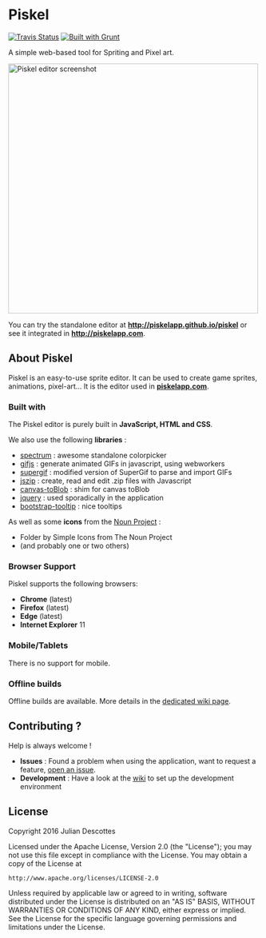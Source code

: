 Piskel
======

[![Travis Status](https://api.travis-ci.org/piskelapp/piskel.png?branch=master)](https://travis-ci.org/piskelapp/piskel) [![Built with Grunt](https://cdn.gruntjs.com/builtwith.png)](http://gruntjs.com/)

A simple web-based tool for Spriting and Pixel art.

<img
  src="https://screenletstore.appspot.com/img/95aaa0f0-37a4-11e7-a652-7b8128ce3e3b.png"
  title="Piskel editor screenshot"
  width="500">

You can try the standalone editor at **http://piskelapp.github.io/piskel** or see it integrated in **http://piskelapp.com**.

## About Piskel

Piskel is an easy-to-use sprite editor. It can be used to create game sprites, animations, pixel-art...
It is the editor used in **[piskelapp.com](http://piskelapp.com)**.

### Built with

The Piskel editor is purely built in **JavaScript, HTML and CSS**.

We also use the following **libraries** :
* [spectrum](https://github.com/bgrins/spectrum) : awesome standalone colorpicker
* [gifjs](http://jnordberg.github.io/gif.js/) : generate animated GIFs in javascript, using webworkers
* [supergif](https://github.com/buzzfeed/libgif-js) : modified version of SuperGif to parse and import GIFs
* [jszip](https://github.com/Stuk/jszip) : create, read and edit .zip files with Javascript
* [canvas-toBlob](https://github.com/eligrey/canvas-toBlob.js/) : shim for canvas toBlob
* [jquery](http://jquery.com/) : used sporadically in the application
* [bootstrap-tooltip](http://getbootstrap.com/javascript/#tooltips) : nice tooltips

As well as some **icons** from the [Noun Project](http://thenounproject.com/) :
* Folder by Simple Icons from The Noun Project
* (and probably one or two others)

### Browser Support

Piskel supports the following browsers:
* **Chrome** (latest)
* **Firefox** (latest)
* **Edge** (latest)
* **Internet Explorer** 11

### Mobile/Tablets

There is no support for mobile.

### Offline builds

Offline builds are available. More details in the [dedicated wiki page](https://github.com/piskelapp/piskel/wiki/Desktop-applications).

## Contributing ?

Help is always welcome !

* **Issues** : Found a problem when using the application, want to request a feature, [open an issue](https://github.com/piskelapp/piskel/issues).
* **Development** : Have a look at the [wiki](https://github.com/piskelapp/piskel/wiki) to set up the development environment

## License

Copyright 2016 Julian Descottes

Licensed under the Apache License, Version 2.0 (the "License");
you may not use this file except in compliance with the License.
You may obtain a copy of the License at

    http://www.apache.org/licenses/LICENSE-2.0

Unless required by applicable law or agreed to in writing, software
distributed under the License is distributed on an "AS IS" BASIS,
WITHOUT WARRANTIES OR CONDITIONS OF ANY KIND, either express or implied.
See the License for the specific language governing permissions and
limitations under the License.


